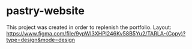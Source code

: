 # pastry-website
This project was created in order to replenish the portfolio.
Layout: https://www.figma.com/file/9ypWI3XHPl246Kv58B5Yu2/TARLA-(Copy)?type=design&mode=design
